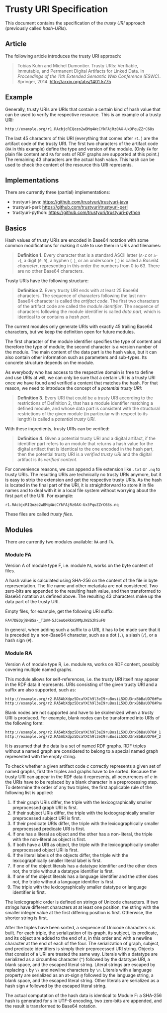 Trusty URI Specification
========================

This document contains the specification of the _trusty URI_ approach
(previously called _hash-URIs_).


Article
-------

The following article introduces the trusty URI approach:

> Tobias Kuhn and Michel Dumontier. Trusty URIs: Verifiable, Immutable, and
> Permanent Digital Artifacts for Linked Data. In _Proceedings of the 11th
> Extended Semantic Web Conference (ESWC)_. Springer, 2014.
> http://arxiv.org/abs/1401.5775


Example
-------

Generally, trusty URIs are URIs that contain a certain kind of hash value that
can be used to verify the respective resource. This is an example of a
trusty URI:

    http://example.org/r1.RAcbjcRIQozo2wBMq4WcCYkFAjRz0AX-Ux3PquZZrC68s

The last 45 characters of this URI (everything that comes after `r1.`) are the
artifact code of the trusty URI. The first two characters of the artifact code
(`RA` in this example) define the type and version of the module. (Only `FA`
for plain file content and `RA` for sets of RDF graphs are supported at this
point.) The remaining 43 characters are the actual hash value. This hash can
be used to check the content of the resource this URI represents.


Implementations
---------------

There are currently three (partial) implementations:

- trustyuri-java: https://github.com/trustyuri/trustyuri-java
- trustyuri-perl: https://github.com/trustyuri/trustyuri-perl
- trustyuri-python: https://github.com/trustyuri/trustyuri-python


Basics
------

Hash values of trusty URIs are encoded in Base64 notation with some common
modifications for making it safe to use them in URIs and filenames:

> **Definition 1.**
> Every character that is a standard ASCII letter (`A-Z` or `a-z`), a digit
> (`0-9`), a hyphen (`-`), or an underscore (`_`) is called a _Base64
> character_, representing in this order the numbers from 0 to 63. There are no
> other Base64 characters.

Trusty URIs have the following structure:

> **Definition 2.**
> Every trusty URI ends with at least 25 Base64 characters. The sequence of
> characters following the last non-Base64 character is called the _artifact
> code_. The first two characters of the artifact code are called the _module
> identifier_. The sequence of characters following the module identifier
> is called _data part_, which is identical to or contains a _hash part_.

The current modules only generate URIs with exactly 45 trailing Base64
characters, but we keep the definition open for future modules.

The first character of the module identifier specifies the type of content
and therefore the type of module; the second character is a version number
of the module. The main content of the data part is the hash value, but
it can also contain other information such as parameters and sub-types. Its
concrete structure depends on the module.

As everybody who has access to the respective domain is free to define and use
URIs at will, we can only be sure that a certain URI is a trusty URI once we
have found and verified a content that matches the hash. For that reason, we
need to introduce the concept of a _potential trusty URI_:

> **Definition 3.**
> Every URI that could be a trusty URI according to the restrictions of
> Definition 2, that has a module identifier matching a defined module, and
> whose data part is consistent with the structural restrictions of the given
> module (in particular with respect to its length) is called a _potential
> trusty URI_.

With these ingredients, trusty URIs can be verified:

> **Definition 4.**
> Given a potential trusty URI and a digital artifact, if the identifier part
> refers to an module that returns a hash value for the digital artifact
> that is identical to the one encoded in the hash part, then the potential
> trusty URI is a _verified trusty URI_ and the digital artifact is its
> _verified content_.

For convenience reasons, we can append a file extension like `.txt` or `.nq`
to trusty URIs. The resulting URIs are technically no trusty URIs anymore, but
it is easy to strip the extension and get the respective trusty URIs.
As the hash is located in the final part of the URI, it is straightforward to
store it in file names and to deal with it in a local file system without
worrying about the first part of the URI. For example:

    r1.RAcbjcRIQozo2wBMq4WcCYkFAjRz0AX-Ux3PquZZrC68s.nq

These files are called _trusty files_.


Modules
-------

There are currently two modules available: `RA` and `FA`.


### Module FA

Version A of module type F, i.e. module `FA`, works on the byte content of
files.

A hash value is calculated using SHA-256 on the content of the file in byte
representation. The file name and other metadata are not considered. Two
zero-bits are appended to the resulting hash value, and then transformed to
Base64 notation as defined above. The resulting 43 characters make up the data
part of the trusty URI.

Empty files, for example, get the following URI suffix:

    FA47DEQpj8HBSa-_TImW-5JCeuQeRkm5NMpJWZG3hSuFU

In general, when adding such a suffix to a URI, it has to be made sure that it
is preceded by a non-Base64 character, such as a dot (`.`), a slash (`/`), or a
hash sign (`#`).


### Module RA

Version A of module type R, i.e. module `RA`, works on RDF content, possibly
covering multiple named graphs.

This module allows for self-references, i.e. the trusty URI itself may appear
in the RDF data it represents. URIs consisting of the given trusty URI and a
suffix are also supported, such as:

    http://example.org/r2.RA5AbXdpz5DcaYXCh9l3eI9ruBosiL5XDU3rxBbBaUO70#Part1
    http://example.org/r2.RA5AbXdpz5DcaYXCh9l3eI9ruBosiL5XDU3rxBbBaUO70#Part2

Blank nodes are not supported and have to be skolemized when a trusty URI is
produced. For example, blank nodes can be transformed into URIs of the
following form:

    http://example.org/r2.RA5AbXdpz5DcaYXCh9l3eI9ruBosiL5XDU3rxBbBaUO70#_1
    http://example.org/r2.RA5AbXdpz5DcaYXCh9l3eI9ruBosiL5XDU3rxBbBaUO70#_2

It is assumed that the data is a set of named RDF graphs. RDF triples without a
named graph are considered to belong to a special named graph represented with
the empty string.

To check whether a given artifact code _c_ correctly represents a given set of
named graphs, first the triples and graphs have to be sorted. Because the
trusty URI can appear in the RDF data it represents, all occurrences of _c_ in
the URIs have to be replaced by a blank character in a preprocessing step. To
determine the order of any two triples, the first applicable rule of the
following list is applied:

1. If their graph URIs differ, the triple with the lexicographically smaller
   preprocessed graph URI is first.
2. If their subject URIs differ, the triple with the lexicographically smaller
   preprocessed subject URI is first.
3. If their predicate URIs differ, the triple with the lexicographically
   smaller preprocessed predicate URI is first.
4. If one has a literal as object and the other has a non-literal, the triple
   with the non-literal as object is first.
5. If both have a URI as object, the triple with the lexicographically smaller
   preprocessed object URI is first.
6. If the literal labels of the objects differ, the triple with the
   lexicographically smaller literal label is first.
7. If one of the object literals has a datatype identifier and the other does
   not, the triple without a datatype identifier is first.
8. If one of the object literals has a language identifier and the other does
   not, the triple without a language identifier is first.
9. The triple with the lexicographically smaller datatype or language
   identifier is first.

The lexicographic order is defined on strings of Unicode characters. If two
strings have different characters at at least one position, the string with the
smaller integer value at the first differing position is first. Otherwise, the
shorter string is first.

After the triples have been sorted, a sequence of Unicode characters _s_ is
built. For each triple, the serialization of its graph, its subject, its
predicate, and its object are added to the end of _s_, in this order and with a
newline character at the end of each of the four. The serialization of graph,
subject, and predicate identifiers is simply their preprocessed URI string.
Objects that consist of a URI are treated the same way. Literals with a
datatype are serialized as a circumflex character (`^`) followed by the
datatype URI, a blank space, and the escaped literal string. Literal strings
are escaped by replacing `\` by `\\` and newline characters by `\n`. Literals
with a language property are serialized as an at-sign `@` followed by the
language string, a blank space, and the escaped literal string. Other literals
are serialized as a hash sign `#` followed by the escaped literal string.

The actual computation of the hash data is identical to Module F: a SHA-256
hash is generated for _s_ in UTF-8 encoding, two zero-bits are appended, and
the result is transformed to Base64 notation.

